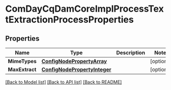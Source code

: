 # ComDayCqDamCoreImplProcessTextExtractionProcessProperties

## Properties
Name | Type | Description | Notes
------------ | ------------- | ------------- | -------------
**MimeTypes** | [**ConfigNodePropertyArray**](configNodePropertyArray.md) |  | [optional] 
**MaxExtract** | [**ConfigNodePropertyInteger**](configNodePropertyInteger.md) |  | [optional] 

[[Back to Model list]](../README.md#documentation-for-models) [[Back to API list]](../README.md#documentation-for-api-endpoints) [[Back to README]](../README.md)


